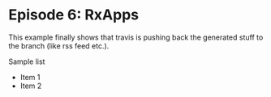 
# Episode 6: RxApps

This example finally shows that travis is pushing back the generated stuff to the branch (like rss feed etc.).

Sample list
 - Item 1
 - Item 2

